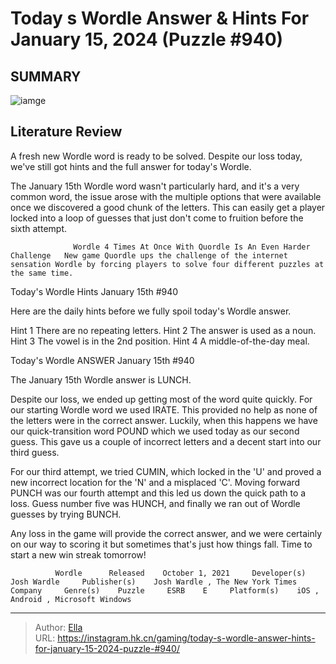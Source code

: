 # Today s Wordle Answer &amp; Hints For January 15, 2024 (Puzzle #940)


## SUMMARY 

![iamge](https://static1.srcdn.com/wordpress/wp-content/uploads/2024/01/wordle-january-15-grid.jpg)

## Literature Review

A fresh new Wordle word is ready to be solved. Despite our loss today, we&#39;ve still got hints and the full answer for today&#39;s Wordle.





The January 15th Wordle word wasn&#39;t particularly hard, and it&#39;s a very common word, the issue arose with the multiple options that were available once we discovered a good chunk of the letters. This can easily get a player locked into a loop of guesses that just don&#39;t come to fruition before the sixth attempt. 




                  Wordle 4 Times At Once With Quordle Is An Even Harder Challenge   New game Quordle ups the challenge of the internet sensation Wordle by forcing players to solve four different puzzles at the same time.   


 Today&#39;s Wordle Hints 
January 15th #940
          

Here are the daily hints before we fully spoil today&#39;s Wordle answer.

 Hint 1  There are no repeating letters.   Hint 2  The answer is used as a noun.   Hint 3  The vowel is in the 2nd position.   Hint 4  A middle-of-the-day meal.   





 Today&#39;s Wordle ANSWER 
January 15th #940
          




The January 15th Wordle answer is LUNCH.

Despite our loss, we ended up getting most of the word quite quickly. For our starting Wordle word we used IRATE. This provided no help as none of the letters were in the correct answer. Luckily, when this happens we have our quick-transition word POUND which we used today as our second guess. This gave us a couple of incorrect letters and a decent start into our third guess.

For our third attempt, we tried CUMIN, which locked in the &#39;U&#39; and proved a new incorrect location for the &#39;N&#39; and a misplaced &#39;C&#39;. Moving forward PUNCH was our fourth attempt and this led us down the quick path to a loss. Guess number five was HUNCH, and finally we ran out of Wordle guesses by trying BUNCH.

Any loss in the game will provide the correct answer, and we were certainly on our way to scoring it but sometimes that&#39;s just how things fall. Time to start a new win streak tomorrow!

              Wordle      Released    October 1, 2021     Developer(s)    Josh Wardle     Publisher(s)    Josh Wardle , The New York Times Company     Genre(s)    Puzzle     ESRB    E     Platform(s)    iOS , Android , Microsoft Windows      





---

> Author: [Ella](https://instagram.hk.cn/)  
> URL: https://instagram.hk.cn/gaming/today-s-wordle-answer-hints-for-january-15-2024-puzzle-#940/  

